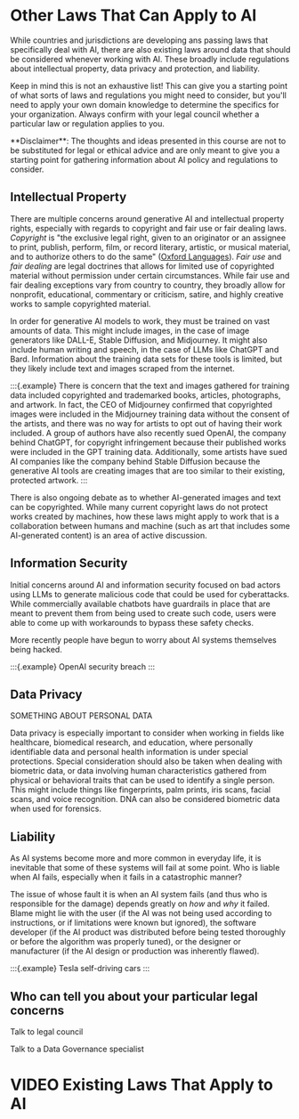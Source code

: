 


# Other Laws That Can Apply to AI

While countries and jurisdictions are developing ans passing laws that specifically deal with AI, there are also existing laws around data that should be considered whenever working with AI. These broadly include regulations about intellectual property, data privacy and protection, and liability.

Keep in mind this is not an exhaustive list! This can give you a starting point of what sorts of laws and regulations you might need to consider, but you'll need to apply your own domain knowledge to determine the specifics for your organization. Always confirm with your legal council whether a particular law or regulation applies to you.

<div class = disclaimer>
 **Disclaimer**: The thoughts and ideas presented in this course are not to be substituted for legal or ethical advice and are only meant to give you a starting point for gathering information about AI policy and regulations to consider.
</div>

## Intellectual Property

There are multiple concerns around generative AI and intellectual property rights, especially with regards to copyright and fair use or fair dealing laws. _Copyright_ is "the exclusive legal right, given to an originator or an assignee to print, publish, perform, film, or record literary, artistic, or musical material, and to authorize others to do the same" ([Oxford Languages](https://languages.oup.com/google-dictionary-en/)). _Fair use_ and _fair dealing_ are legal doctrines that allows for limited use of copyrighted material without permission under certain circumstances. While fair use and fair dealing exceptions vary from country to country, they broadly allow for nonprofit, educational, commentary or criticism, satire, and highly creative works to sample copyrighted material. 

In order for generative AI models to work, they must be trained on vast amounts of data. This might include images, in the case of image generators like DALL-E, Stable Diffusion, and Midjourney. It might also include human writing and speech, in the case of LLMs like ChatGPT and Bard. Information about the training data sets for these tools is limited, but they likely include text and images scraped from the internet. 

:::{.example}
There is concern that the text and images gathered for training data included copyrighted and trademarked books, articles, photographs, and artwork. In fact, the CEO of Midjourney confirmed that copyrighted images were included in the Midjourney training data without the consent of the artists, and there was no way for artists to opt out of having their work included. A group of authors have also recently sued OpenAI, the company behind ChatGPT, for copyright infringement because their published works were included in the GPT training data. Additionally, some artists have sued AI companies like the company behind Stable Diffusion because the generative AI tools are creating images that are too similar to their existing, protected artwork.
:::

There is also ongoing debate as to whether AI-generated images and text can be copyrighted. While many current copyright laws do not protect works created by machines, how these laws might apply to work that is a collaboration between humans and machine (such as art that includes some AI-generated content) is an area of active discussion.

## Information Security

Initial concerns around AI and information security focused on bad actors using LLMs to generate malicious code that could be used for cyberattacks. While commercially available chatbots have guardrails in place that are meant to prevent them from being used to create such code, users were able to come up with workarounds to bypass these safety checks.

More recently people have begun to worry about AI systems themselves being hacked. 

:::{.example}
OpenAI security breach
:::

## Data Privacy

SOMETHING ABOUT PERSONAL DATA

Data privacy is especially important to consider when working in fields like healthcare, biomedical research, and education, where personally identifiable data and personal health information is under special protections. Special consideration should also be taken when dealing with biometric data, or data involving human characteristics gathered from physical or behavioral traits that can be used to identify a single person. This might include things like fingerprints, palm prints, iris scans, facial scans, and voice recognition. DNA can also be considered biometric data when used for forensics.


## Liability

As AI systems become more and more common in everyday life, it is inevitable that some of these systems will fail at some point. Who is liable when AI fails, especially when it fails in a catastrophic manner?

The issue of whose fault it is when an AI system fails (and thus who is responsible for the damage) depends greatly on _how_ and _why_ it failed. Blame might lie with the user (if the AI was not being used according to instructions, or if limitations were known but ignored), the software developer (if the AI product was distributed before being tested thoroughly or before the algorithm was properly tuned), or the designer or manufacturer (if the AI design or production was inherently flawed).

:::{.example}
Tesla self-driving cars
:::

## Who can tell you about your particular legal concerns

Talk to legal council

Talk to a Data Governance specialist

# VIDEO Existing Laws That Apply to AI
